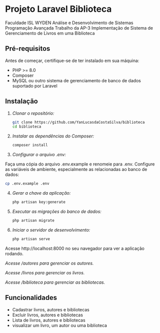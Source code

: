 # Projeto Laravel Biblioteca

Faculdade ISL WYDEN
Análise e Desenvolvimento de Sistemas
Programação Avançada
Trabalho da AP-3
Implementação de Sistema de
Gerenciamento de Livros em uma
Biblioteca

## Pré-requisitos

Antes de começar, certifique-se de ter instalado em sua máquina:

- PHP >= 8.0
- Composer
- MySQL ou outro sistema de gerenciamento de banco de dados suportado por Laravel

## Instalação

1. *Clonar o repositório:*

   ```bash
   git clone https://github.com/YanLucasdaCostaSilva/biblioteca
   cd biblioteca
   ```
   

2. *Instalar as dependências do Composer:*
   ```bash
   composer install
   ```
   
3. *Configurar o arquivo .env:*

Faça uma cópia do arquivo .env.example e renomeie para .env. Configure as variáveis de ambiente, especialmente as relacionadas ao banco de dados:

   ```bash
   cp .env.example .env
   ```
   
4. *Gerar a chave da aplicação:*
   ```bash
   php artisan key:generate
   ```
   

5. *Executar as migrações do banco de dados:*

   ```bash
   php artisan migrate
   ```
   

6. *Iniciar o servidor de desenvolvimento:*
   ```bash
   php artisan serve
   ```
   
Acesse http://localhost:8000 no seu navegador para ver a aplicação rodando.

*Acesse /autores para gerenciar os autores.*

*Acesse /livros para gerenciar os livros.*

*Acesse /biblioteca para gerenciar as bibliotecas.*
## Funcionalidades

- Cadastrar livros, autores e bibliotecas
- Excluir livros, autores e bibliotecas
- Lista de livros, autores e bibliotecas
- visualizar um livro, um autor ou uma biblioteca